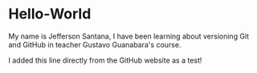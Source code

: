 # Hello-World

My name is Jefferson Santana, I have been learning about versioning Git and GitHub in teacher Gustavo Guanabara's course.

I added this line directly from the GitHub website as a test! 
